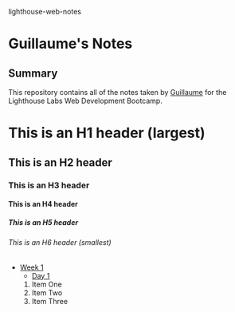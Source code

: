 lighthouse-web-notes
# Guillaume's Notes
## Summary 

This repository contains all of the notes taken by [Guillaume](https://github.com/XxCryptoNightxX) for the Lighthouse Labs Web Development Bootcamp.

# This is an H1 header (largest)
## This is an H2 header 
### This is an H3 header 
#### This is an H4 header 
##### This is an H5 header 
###### This is an H6 header (smallest)
* [Week 1](/Week_1)
  * [Day 1](/Week_1/Day_1)
  1. Item One 
  2. Item Two
  3. Item Three
